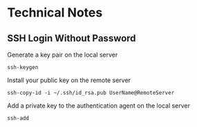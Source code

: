 # Technical Notes

## SSH Login Without Password
Generate a key pair on the local server
```
ssh-keygen
```

Install your public key on the remote server
```
ssh-copy-id -i ~/.ssh/id_rsa.pub UserName@RemoteServer
```

Add a private key to the authentication agent on the local server
```
ssh-add
```

